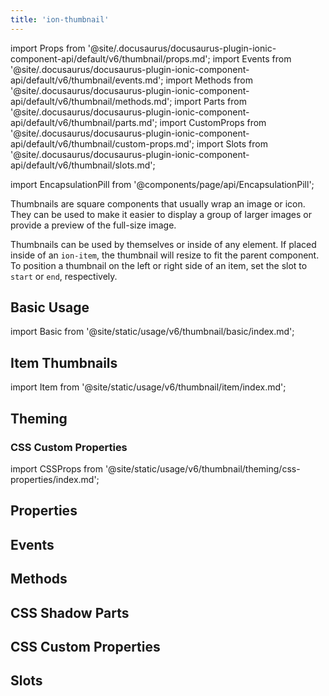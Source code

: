 ```yaml
---
title: 'ion-thumbnail'
---
```


import Props from '@site/.docusaurus/docusaurus-plugin-ionic-component-api/default/v6/thumbnail/props.md';
import Events from '@site/.docusaurus/docusaurus-plugin-ionic-component-api/default/v6/thumbnail/events.md';
import Methods from '@site/.docusaurus/docusaurus-plugin-ionic-component-api/default/v6/thumbnail/methods.md';
import Parts from '@site/.docusaurus/docusaurus-plugin-ionic-component-api/default/v6/thumbnail/parts.md';
import CustomProps from '@site/.docusaurus/docusaurus-plugin-ionic-component-api/default/v6/thumbnail/custom-props.md';
import Slots from '@site/.docusaurus/docusaurus-plugin-ionic-component-api/default/v6/thumbnail/slots.md';

<head>
  <title>ion-thumbnail | Thumbnail App Component to Wrap Images or Icons</title>
  <meta
    name="description"
    content="What is a thumbnail image? Thumbnail app components wrap an image or icon and can be used to display a layout of images or for previews of full-size images."
  />
</head>

import EncapsulationPill from '@components/page/api/EncapsulationPill';

<EncapsulationPill type="shadow" />

Thumbnails are square components that usually wrap an image or icon. They can be used to make it easier to display a group of larger images or provide a preview of the full-size image.

Thumbnails can be used by themselves or inside of any element. If placed inside of an `ion-item`, the thumbnail will resize to fit the parent component. To position a thumbnail on the left or right side of an item, set the slot to `start` or `end`, respectively.

## Basic Usage

import Basic from '@site/static/usage/v6/thumbnail/basic/index.md';

<Basic />

## Item Thumbnails

import Item from '@site/static/usage/v6/thumbnail/item/index.md';

<Item />

## Theming

### CSS Custom Properties

import CSSProps from '@site/static/usage/v6/thumbnail/theming/css-properties/index.md';

<CSSProps />

## Properties

<Props />

## Events

<Events />

## Methods

<Methods />

## CSS Shadow Parts

<Parts />

## CSS Custom Properties

<CustomProps />

## Slots

<Slots />
